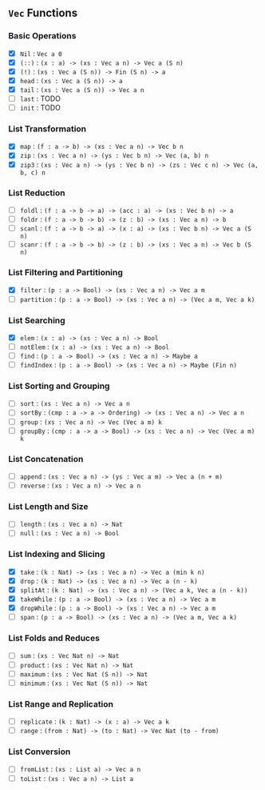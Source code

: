 ## `Vec` Functions

### Basic Operations

- [x] `Nil` : `Vec a 0`
- [x] `(::)` : `(x : a) -> (xs : Vec a n) -> Vec a (S n)`
- [x] `(!)` : `(xs : Vec a (S n)) -> Fin (S n) -> a`
- [x] `head` : `(xs : Vec a (S n)) -> a`
- [x] `tail` : `(xs : Vec a (S n)) -> Vec a n`
- [ ] `last` : TODO
- [ ] `init` : TODO

### List Transformation

- [x] `map` : `(f : a -> b) -> (xs : Vec a n) -> Vec b n`
- [x] `zip` : `(xs : Vec a n) -> (ys : Vec b n) -> Vec (a, b) n`
- [x] `zip3` : `(xs : Vec a n) -> (ys : Vec b n) -> (zs : Vec c n) -> Vec (a, b, c) n`

### List Reduction

- [ ] `foldl` : `(f : a -> b -> a) -> (acc : a) -> (xs : Vec b n) -> a`
- [ ] `foldr` : `(f : a -> b -> b) -> (z : b) -> (xs : Vec a n) -> b`
- [ ] `scanl` : `(f : a -> b -> a) -> (x : a) -> (xs : Vec b n) -> Vec a (S n)`
- [ ] `scanr` : `(f : a -> b -> b) -> (z : b) -> (xs : Vec a n) -> Vec b (S n)`

### List Filtering and Partitioning

- [x] `filter` : `(p : a -> Bool) -> (xs : Vec a n) -> Vec a m`
- [ ] `partition` : `(p : a -> Bool) -> (xs : Vec a n) -> (Vec a m, Vec a k)`

### List Searching

- [x] `elem` : `(x : a) -> (xs : Vec a n) -> Bool`
- [ ] `notElem` : `(x : a) -> (xs : Vec a n) -> Bool`
- [ ] `find` : `(p : a -> Bool) -> (xs : Vec a n) -> Maybe a`
- [ ] `findIndex` : `(p : a -> Bool) -> (xs : Vec a n) -> Maybe (Fin n)`

### List Sorting and Grouping

- [ ] `sort` : `(xs : Vec a n) -> Vec a n`
- [ ] `sortBy` : `(cmp : a -> a -> Ordering) -> (xs : Vec a n) -> Vec a n`
- [ ] `group` : `(xs : Vec a n) -> Vec (Vec a m) k`
- [ ] `groupBy` : `(cmp : a -> a -> Bool) -> (xs : Vec a n) -> Vec (Vec a m) k`

### List Concatenation

- [ ] `append` : `(xs : Vec a n) -> (ys : Vec a m) -> Vec a (n + m)`
- [ ] `reverse` : `(xs : Vec a n) -> Vec a n`

### List Length and Size

- [ ] `length` : `(xs : Vec a n) -> Nat`
- [ ] `null` : `(xs : Vec a n) -> Bool`

### List Indexing and Slicing

- [x] `take` : `(k : Nat) -> (xs : Vec a n) -> Vec a (min k n)`
- [x] `drop` : `(k : Nat) -> (xs : Vec a n) -> Vec a (n - k)`
- [x] `splitAt` : `(k : Nat) -> (xs : Vec a n) -> (Vec a k, Vec a (n - k))`
- [x] `takeWhile` : `(p : a -> Bool) -> (xs : Vec a n) -> Vec a m`
- [x] `dropWhile` : `(p : a -> Bool) -> (xs : Vec a n) -> Vec a m`
- [ ] `span` : `(p : a -> Bool) -> (xs : Vec a n) -> (Vec a m, Vec a k)`

### List Folds and Reduces

- [ ] `sum` : `(xs : Vec Nat n) -> Nat`
- [ ] `product` : `(xs : Vec Nat n) -> Nat`
- [ ] `maximum` : `(xs : Vec Nat (S n)) -> Nat`
- [ ] `minimum` : `(xs : Vec Nat (S n)) -> Nat`

### List Range and Replication

- [ ] `replicate` : `(k : Nat) -> (x : a) -> Vec a k`
- [ ] `range` : `(from : Nat) -> (to : Nat) -> Vec Nat (to - from)`

### List Conversion

- [ ] `fromList` : `(xs : List a) -> Vec a n`
- [ ] `toList` : `(xs : Vec a n) -> List a`
